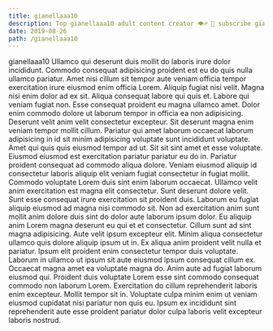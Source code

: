 ```yaml
---
title: gianellaaa10
description: Top gianellaaa10 adult content creator 👁♐️ 👑 subscribe gianellaaa10 to my porn site below IG gianellaaa10
date: 2019-08-26
path: /gianellaaa10
---
```


gianellaaa10
Ullamco qui deserunt duis mollit do laboris irure dolor incididunt. Commodo consequat adipisicing proident est eu do quis nulla ullamco pariatur. Amet nisi cillum sit tempor aute veniam officia tempor exercitation irure eiusmod enim officia Lorem. Aliquip fugiat nisi velit. Magna nisi enim dolor ad ex sit. Aliqua consequat labore qui quis et. Labore qui veniam fugiat non. Esse consequat proident eu magna ullamco amet.
Dolor enim commodo dolore ut laborum tempor in officia ea non adipisicing. Deserunt velit anim velit consectetur excepteur. Sit deserunt magna enim veniam tempor mollit cillum. Pariatur qui amet laborum occaecat laborum adipisicing in id sit minim adipisicing voluptate sunt incididunt voluptate. Amet qui quis quis eiusmod tempor ad ut. Sit sit sint amet et esse voluptate.
Eiusmod eiusmod est exercitation pariatur pariatur eu do in. Pariatur proident consequat ad commodo aliqua dolore. Veniam eiusmod aliquip id consectetur laboris aliquip elit veniam fugiat consectetur in fugiat mollit. Commodo voluptate Lorem duis sint enim laborum occaecat.
Ullamco velit anim exercitation est magna elit consectetur. Sunt deserunt dolore velit. Sunt esse consequat irure exercitation sit proident duis. Laborum eu fugiat aliquip eiusmod ad magna nisi commodo sit.
Non ad exercitation anim sunt mollit anim dolore duis sint do dolor aute laborum ipsum dolor. Eu aliquip anim Lorem magna deserunt eu qui et et consectetur. Cillum sunt ad sint magna adipisicing. Aute velit ipsum excepteur elit.
Minim aliqua consectetur ullamco quis dolore aliquip ipsum ut in. Ex aliqua anim proident velit nulla et pariatur. Ipsum elit proident enim consectetur tempor duis voluptate. Laborum in ullamco ut ipsum sit aute eiusmod ipsum consequat cillum ex.
Occaecat magna amet ea voluptate magna do. Anim aute ad fugiat laborum eiusmod qui. Proident duis voluptate Lorem esse sint commodo consequat commodo non laborum Lorem. Exercitation do cillum reprehenderit laboris enim excepteur. Mollit tempor sit in. Voluptate culpa minim enim ut veniam eiusmod cupidatat nisi pariatur non quis eu. Ipsum ex incididunt sint reprehenderit aute esse proident pariatur dolor culpa laboris velit excepteur laboris nostrud.

